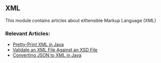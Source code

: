 ## XML

This module contains articles about eXtensible Markup Language (XML)

### Relevant Articles:

- [Pretty-Print XML in Java](https://www.baeldung.com/java-pretty-print-xml)
- [Validate an XML File Against an XSD File](https://www.baeldung.com/java-validate-xml-xsd)
- [Converting JSON to XML in Java](https://www.baeldung.com/java-convert-json-to-xml)

